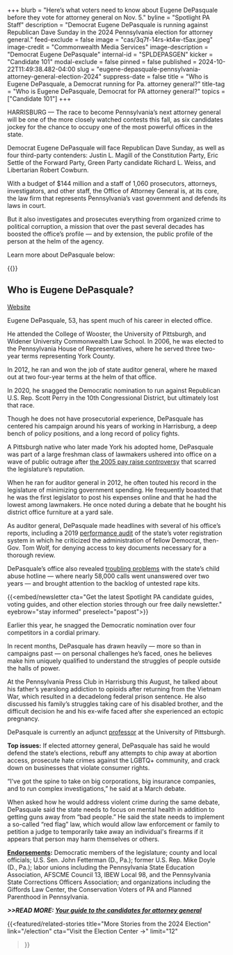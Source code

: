 +++
blurb = "Here’s what voters need to know about Eugene DePasquale before they vote for attorney general on Nov. 5."
byline = "Spotlight PA Staff"
description = "Democrat Eugene DePasquale is running against Republican Dave Sunday in the 2024 Pennsylvania election for attorney general."
feed-exclude = false
image = "cas/3q7f-14rs-kt4w-t5ax.jpeg"
image-credit = "Commonwealth Media Services"
image-description = "Democrat Eugene DePasquale"
internal-id = "SPLDEPASGEN"
kicker = "Candidate 101"
modal-exclude = false
pinned = false
published = 2024-10-22T11:49:38.482-04:00
slug = "eugene-depasquale-pennsylvania-attorney-general-election-2024"
suppress-date = false
title = "Who is Eugene DePasquale, a Democrat running for Pa. attorney general?"
title-tag = "Who is Eugene DePasquale, Democrat for PA attorney general?"
topics = ["Candidate 101"]
+++

HARRISBURG — The race to become Pennsylvania’s next attorney general will be one of the more closely watched contests this fall, as six candidates jockey for the chance to occupy one of the most powerful offices in the state.

Democrat Eugene DePasquale will face Republican Dave Sunday, as well as four third-party contenders: Justin L. Magill of the Constitution Party, Eric Settle of the Forward Party, Green Party candidate Richard L. Weiss, and Libertarian Robert Cowburn.

With a budget of $144 million and a staff of 1,060 prosecutors, attorneys, investigators, and other staff, the Office of Attorney General is, at its core, the law firm that represents Pennsylvania’s vast government and defends its laws in court.

But it also investigates and prosecutes everything from organized crime to political corruption, a mission that over the past several decades has boosted the office’s profile — and by extension, the public profile of the person at the helm of the agency.

Learn more about DePasquale below:

{{<dewey-assistant>}}

## Who is Eugene DePasquale?

<a href="https://web.archive.org/20240111225243/https://www.depasqualeforag.com/">Website</a>

Eugene DePasquale, 53, has spent much of his career in elected office.

He attended the College of Wooster, the University of Pittsburgh, and Widener University Commonwealth Law School. In 2006, he was elected to the Pennsylvania House of Representatives, where he served three two-year terms representing York County.

In 2012, he ran and won the job of state auditor general, where he maxed out at two four-year terms at the helm of that office.

In 2020, he snagged the Democratic nomination to run against Republican U.S. Rep. Scott Perry in the 10th Congressional District, but ultimately lost that race.

Though he does not have prosecutorial experience, DePasquale has centered his campaign around his years of working in Harrisburg, a deep bench of policy positions, and a long record of policy fights.

A Pittsburgh native who later made York his adopted home, DePasquale was part of a large freshman class of lawmakers ushered into office on a wave of public outrage after <a href="https://www.pennlive.com/politics/2015/07/few_pennsylvania_lawmakers_rem.html">the 2005 pay raise controversy</a> that scarred the legislature’s reputation.

When he ran for auditor general in 2012, he often touted his record in the legislature of minimizing government spending. He frequently boasted that he was the first legislator to post his expenses online and that he had the lowest among lawmakers. He once noted during a debate that he bought his district office furniture at a yard sale.

As auditor general, DePasquale made headlines with several of his office’s reports, including a 2019 <a href="https://www.paauditor.gov/wp-content/uploads/audits-archive/Media/Default/Reports/Department%20of%20State_SURE%20Audit%20Report%2012-19-19.pdf">performance audit</a> of the state’s voter registration system in which he criticized the administration of fellow Democrat, then-Gov. Tom Wolf, for denying access to key documents necessary for a thorough review.

DePasquale’s office also revealed <a href="https://www.paauditor.gov/wp-content/uploads/audits-archive/Media/Default/Reports/Performance%20Audit%20of%20the%20PA%20Department%20of%20Human%20Services%20-%20ChildLine.pdf">troubling problems</a> with the state’s child abuse hotline — where nearly 58,000 calls went unanswered over two years — and brought attention to the backlog of untested rape kits.

{{<embed/newsletter cta="Get the latest Spotlight PA candidate guides, voting guides, and other election stories through our free daily newsletter." eyebrow="stay informed" preselect="papost">}}

Earlier this year, he snagged the Democratic nomination over four competitors in a cordial primary.

In recent months, DePasquale has drawn heavily — more so than in campaigns past — on personal challenges he’s faced, ones he believes make him uniquely qualified to understand the struggles of people outside the halls of power.

At the Pennsylvania Press Club in Harrisburg this August, he talked about his father’s yearslong addiction to opioids after returning from the Vietnam War, which resulted in a decadelong federal prison sentence. He also discussed his family’s struggles taking care of his disabled brother, and the difficult decision he and his ex-wife faced after she experienced an ectopic pregnancy.

DePasquale is currently an adjunct <a href="https://www.polisci.pitt.edu/people/eugene-depasquale">professor</a> at the University of Pittsburgh.

<strong>Top issues:</strong> If elected attorney general, DePasquale has said he would defend the state’s elections, rebuff any attempts to chip away at abortion access, prosecute hate crimes against the LGBTQ\+ community, and crack down on businesses that violate consumer rights.

“I&#39;ve got the spine to take on big corporations, big insurance companies, and to run complex investigations,” he said at a March debate.

When asked how he would address violent crime during the same debate, DePasquale said the state needs to focus on mental health in addition to getting guns away from “bad people.” He said the state needs to implement a so-called “red flag” law, which would allow law enforcement or family to petition a judge to temporarily take away an individual&#39;s firearms if it appears that person may harm themselves or others.

<a href="https://web.archive.org/20240122192547/https://www.depasqualeforag.com/endorsements"><strong>Endorsements</strong></a><strong>:</strong> Democratic members of the legislature; county and local officials; U.S. Sen. John Fetterman (D., Pa.); former U.S. Rep. Mike Doyle (D., Pa.); labor unions including the Pennsylvania State Education Association, AFSCME Council 13, IBEW Local 98, and the Pennsylvania State Corrections Officers Association; and organizations including the Giffords Law Center, the Conservation Voters of PA and Planned Parenthood in Pennsylvania.

<strong><em>&gt;&gt;READ MORE: </em></strong><a href="https://www.spotlightpa.org/news/2024/09/pennsylvania-election-2024-attorney-general-candidates-eugene-depasquale-dave-sunday"><strong><em>Your guide to the candidates for attorney general</em></strong></a><strong><em></em></strong>

{{<featured/related-stories 
  title="More Stories from the 2024 Election" 
  link="/election"
  cta="Visit the Election Center →"
  limit="12"
>}}

